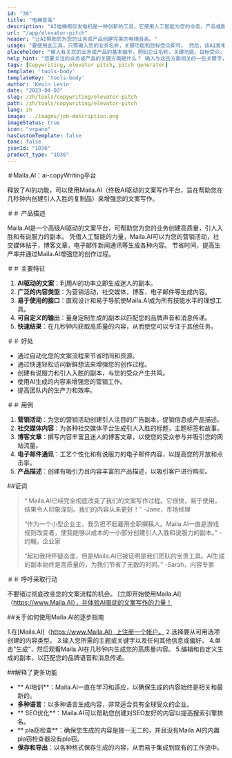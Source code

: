 ```yaml
---
id: "36"
title: "电梯音高"
description: "AI电梯俯仰发电机是一种创新的工具，它使用人工智能为您的业务，产品或服务创建有说服力和迷人的电梯俯仰。 用简洁而引人入胜的推销给潜在客户或投资者留下深刻的印象，突出了您产品的关键方面，使其在竞争中脱颖而出。"
url: "/app/elevator-pitch"
header: "让AI帮助您为您的业务或产品创建完美的电梯音高。"
usage: "要使用此工具，只需输入您的业务名称，关键功能和目标受众即可。 然后，该AI发电机将创建一个精心制作，简洁和有说服力的电梯音高，突出了您的业务或产品的独特销售点。"
placeholder: "输入有关您的业务或产品的基本细节，例如企业名称，关键功能，目标受众，等。"
help_hint: "您要关注的业务或产品的关键方面是什么？ 输入与这些方面相关的一些关键字，我们的AI将根据您的输入创建引人入胜的电梯音高。"
tags: [Copywriting, elevator pitch, pitch generator]
template: 'tools-body'
templateKey: 'tools-body'
author: 'Kevin Levin'
date: "2023-04-03"
slug: /zh/tools/copywriting/elevator-pitch
path: /zh/tools/copywriting/elevator-pitch
lang: zh
image: ../images/job-description.png
imageStatus: true
icon: "vrpano"
hasCustomTemplate: false
tone: false
jsonId: "1036"
product_type: "1036"
---
```

＃Maila.AI：ai-copyWriting平台

释放了AI的功能，可以使用Maila.AI（终极AI驱动的文案写作平台，旨在帮助您在几秒钟内创建引人入胜的复制品）来增强您的文案写作。

＃＃ 产品描述

Maila.AI是一个高级AI驱动的文案平台，可帮助您为您的业务创建高质量，引人入胜和有说服力的副本。 凭借人工智能的力量，Maila.AI可以为您的营销活动，社交媒体帖子，博客文章，电子邮件新闻通讯等生成各种内容。 节省时间，提高生产率并通过Maila.AI增强您的创作过程。

＃＃ 主要特征

1. **AI驱动的文案**：利用AI的功率立即生成迷人的副本。
 2. **广泛的内容类型**：为营销活动，社交媒体，博客，电子邮件等生成内容。
 3. **易于使用的接口**：直观设计和易于导航使Maila.AI成为所有技能水平的理想工具。
 4. **可自定义的输出**：量身定制生成的副本以匹配您的品牌声音和消息传递。
 5. **快速结果**：在几秒钟内获取高质量的内容，从而使您可以专注于其他任务。

＃＃ 好处

 - 通过自动化您的文案流程来节省时间和资源。
  - 通过快速轻松访问新鲜想法来增强您的创作过程。
  - 创建有说服力和引人入胜的副本，与您的受众产生共鸣。
  - 使用AI生成的内容来增强您的营销工作。
  - 提高团队内的生产力和效率。

＃＃ 用例

1. **营销活动**：为您的营销活动创建引人注目的广告副本，促销信息或产品描述。
2. **社交媒体内容**：为各种社交媒体平台生成引人入胜的标题，主题标签和故事。
3. **博客文章**：撰写内容丰富且迷人的博客文章，以使您的受众参与并吸引您的网站流量。
4. **电子邮件通讯**：工艺个性化和有说服力的电子邮件内容，以提高您的开放和点击率。
5. **产品描述**：创建有吸引力且内容丰富的产品描述，以吸引客户进行购买。

##证词

>“ Maila.AI已经完全彻底改变了我们的文案写作过程。它很快，易于使用，结果令人印象深刻。我们的内容从未更好！”  -Jane，市场经理
 >
 >“作为一个小型企业主，我负担不起雇用全职撰稿人。Maila.AI一直是游戏规则改变者，使我能够以成本的一小部分创建引人入胜和说服力的副本。”  - 约翰，企业家
 >
 >“起初我持怀疑态度，但是Maila.AI已被证明是我们团队的宝贵工具。AI生成的副本始终是高质量的，为我们节省了无数的时间。”  -Sarah，内容专家

＃＃ 呼吁采取行动

不要错过彻底改变您的文案流程的机会。  [立即开始使用Maila.AI]（https://www.Maila.AI），并体验AI驱动的文案写作的力量！

##关于如何使用Maila.AI的逐步指南

1.在[Maila.AI]（https://www.Maila.AI）上注册一个帐户。
 2.选择要从可用选项创建的内容类型。
 3.输入您所需的主题或关键字以及任何其他信息或偏好。
 4.单击“生成”，然后观看Maila.AI在几秒钟内生成您的高质量内容。
 5.编辑和自定义生成的副本，以匹配您的品牌语音和消息传递。

##解释了更多功能

 -  ** AI培训**：Maila.AI一直在学习和适应，以确保生成的内容始终是相关和最新的。
  -  **多种语言**：以多种语言生成内容，非常适合具有全球受众的企业。
  -  ** SEO优化**：Maila.AI可以帮助您创建对SEO友好的内容以提高搜索引擎排名。
  -  ** pla窃检查**：确保您生成的内容是独一无二的，并且没有Maila.AI的内置pla窃检查器没有pla窃。
  -  **保存和导出**：以各种格式保存生成的内容，从而易于集成到现有的工作流中。
